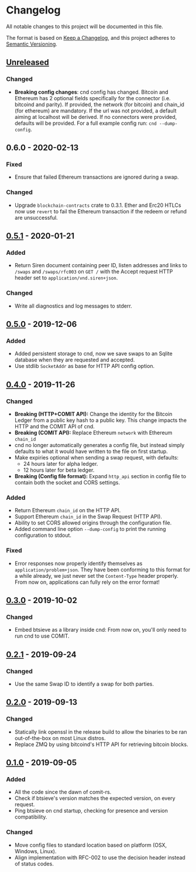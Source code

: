 # Changelog
All notable changes to this project will be documented in this file.

The format is based on [Keep a Changelog](https://keepachangelog.com/en/1.0.0/),
and this project adheres to [Semantic Versioning](https://semver.org/spec/v2.0.0.html).

## [Unreleased]

### Changed

- **Breaking config changes**: cnd config has changed. Bitcoin and Ethereum has 2 optional fields specifically for the connector (i.e. bitcoind and parity). If provided, the network (for bitcoin) and chain_id (for ethereum) are mandatory. If the url was not provided, a default aiming at localhost will be derived. If no connectors were provided, defaults will be provided. For a full example config run: `cnd --dump-config`.

## 0.6.0 - 2020-02-13

### Fixed
- Ensure that failed Ethereum transactions are ignored during a swap.

### Changed
- Upgrade `blockchain-contracts` crate to 0.3.1. Ether and Erc20 HTLCs now use `revert` to fail the Ethereum transaction if the redeem or refund are unsuccessful.

## [0.5.1] - 2020-01-21

### Added
- Return Siren document containing peer ID, listen addresses and links to `/swaps` and `/swaps/rfc003` on `GET /` with the Accept request HTTP header set to `application/vnd.siren+json`.

### Changed
- Write all diagnostics and log messages to stderr.

## [0.5.0] - 2019-12-06

### Added
- Added persistent storage to cnd, now we save swaps to an Sqlite database when they are requested and accepted.
- Use stdlib `SocketAddr` as base for HTTP API config option.

## [0.4.0] - 2019-11-26

### Changed
- **Breaking (HTTP+COMIT API):** Change the identity for the Bitcoin Ledger from a public key hash to a public key. This change impacts the HTTP and the COMIT API of cnd.
- **Breaking (COMIT API):**  Replace Ethereum `network` with Ethereum `chain_id`
- cnd no longer automatically generates a config file, but instead simply defaults to what it would have written to the file on first startup.
- Make expiries optional when sending a swap request, with defaults:
  - 24 hours later for alpha ledger.
  - 12 hours later for beta ledger.
- **Breaking (Config file format):** Expand `http_api` section in config file to contain both the socket and CORS settings.

### Added
- Return Ethereum `chain_id` on the HTTP API.
- Support Ethereum `chain_id` in the Swap Request (HTTP API).
- Ability to set CORS allowed origins through the configuration file.
- Added command line option `--dump-config` to print the running configuration to stdout.

### Fixed
- Error responses now properly identify themselves as `application/problem+json`. They have been conforming to this format for a while already, we just never set the `Content-Type` header properly. From now on, applications can fully rely on the error format!

## [0.3.0] - 2019-10-02
### Changed
- Embed btsieve as a library inside cnd: From now on, you'll only need to run cnd to use COMIT.

## [0.2.1] - 2019-09-24
### Changed
- Use the same Swap ID to identify a swap for both parties.

## [0.2.0] - 2019-09-13
### Changed
- Statically link openssl in the release build to allow the binaries to be ran out-of-the-box on most Linux distros.
- Replace ZMQ by using bitcoind's HTTP API for retrieving bitcoin blocks.

## [0.1.0] - 2019-09-05
### Added
- All the code since the dawn of comit-rs.
- Check if btsieve's version matches the expected version, on every request.
- Ping btsieve on cnd startup, checking for presence and version compatibility.

### Changed
- Move config files to standard location based on platform (OSX, Windows, Linux).
- Align implementation with RFC-002 to use the decision header instead of status codes.

[Unreleased]: https://github.com/comit-network/comit-rs/compare/0.6.0...HEAD
[0.6.0]: https://github.com/comit-network/comit-rs/compare/0.5.1...0.6.0
[0.5.1]: https://github.com/comit-network/comit-rs/compare/0.5.0...0.5.1
[0.5.0]: https://github.com/comit-network/comit-rs/compare/0.4.0...0.5.0
[0.4.0]: https://github.com/comit-network/comit-rs/compare/0.3.0...0.4.0
[0.3.0]: https://github.com/comit-network/comit-rs/compare/0.2.1...0.3.0
[0.2.1]: https://github.com/comit-network/comit-rs/compare/0.2.0...0.2.1
[0.2.0]: https://github.com/comit-network/comit-rs/compare/b2dd02a7f93dc82f5cc9fd4b6eaaf54de1459ff6...40116c3e8a9f57a213661917b8cc057e1db60755
[0.1.0]: https://github.com/comit-network/comit-rs/compare/1625533e04119e8496b14d5e18786f150b4fce4d...b2dd02a7f93dc82f5cc9fd4b6eaaf54de1459ff6
